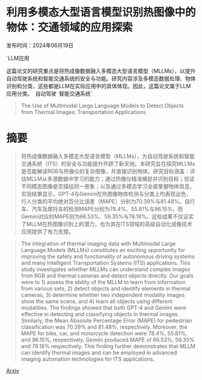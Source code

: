 # 利用多模态大型语言模型识别热图像中的物体：交通领域的应用探索

发布时间：2024年06月19日

`LLM应用

这篇论文的研究重点是将热成像数据融入多模态大型语言模型（MLLMs），以提升自动驾驶系统和智能交通系统的安全与功能。研究内容涉及多模态数据处理、物体识别和分类，这些都是LLM在实际应用中的具体体现。因此，这篇论文属于LLM应用分类。` `自动驾驶` `智能交通系统`

> The Use of Multimodal Large Language Models to Detect Objects from Thermal Images: Transportation Applications

# 摘要

> 将热成像数据融入多模态大型语言模型（MLLMs），为自动驾驶系统和智能交通系统（ITS）的安全与功能提升开辟了新天地。本研究旨在探究MLLMs是否能解读RGB与热像仪的复杂图像，并直接识别物体。研究目标涵盖：评估MLLM从多源数据中学习的能力；通过热像仪精准捕捉并识别目标；验证不同模态图像是否描绘同一景象；以及通过多模态学习全面掌握物体信息。实验结果显示，GPT-4与Gemini在热图像物体检测与分类上均表现出色，行人分类的平均绝对百分比误差（MAPE）分别为70.39%与81.48%。自行车、汽车及摩托车的检测MAPE分别为78.4%、55.81%与96.15%，而Gemini对应的MAPE则为66.53%、59.35%与78.18%。这些成果不仅证实了MLLM在热图像识别上的潜力，也为其在ITS领域的高级自动化成像技术应用提供了有力支撑。

> The integration of thermal imaging data with Multimodal Large Language Models (MLLMs) constitutes an exciting opportunity for improving the safety and functionality of autonomous driving systems and many Intelligent Transportation Systems (ITS) applications. This study investigates whether MLLMs can understand complex images from RGB and thermal cameras and detect objects directly. Our goals were to 1) assess the ability of the MLLM to learn from information from various sets, 2) detect objects and identify elements in thermal cameras, 3) determine whether two independent modality images show the same scene, and 4) learn all objects using different modalities. The findings showed that both GPT-4 and Gemini were effective in detecting and classifying objects in thermal images. Similarly, the Mean Absolute Percentage Error (MAPE) for pedestrian classification was 70.39% and 81.48%, respectively. Moreover, the MAPE for bike, car, and motorcycle detection were 78.4%, 55.81%, and 96.15%, respectively. Gemini produced MAPE of 66.53%, 59.35% and 78.18% respectively. This finding further demonstrates that MLLM can identify thermal images and can be employed in advanced imaging automation technologies for ITS applications.

[Arxiv](https://arxiv.org/abs/2406.13898)